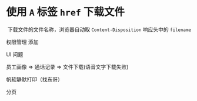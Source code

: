 # 使用 `A` 标签 `href` 下载文件

​	下载文件的文件名称，浏览器自动取 `Content-Disposition` 响应头中的 `filename`



权限管理  添加

UI 问题

员工画像 => 通话记录 => 文件下载(语音文字下载失败)

帆软静默打印（找东哥）

分页